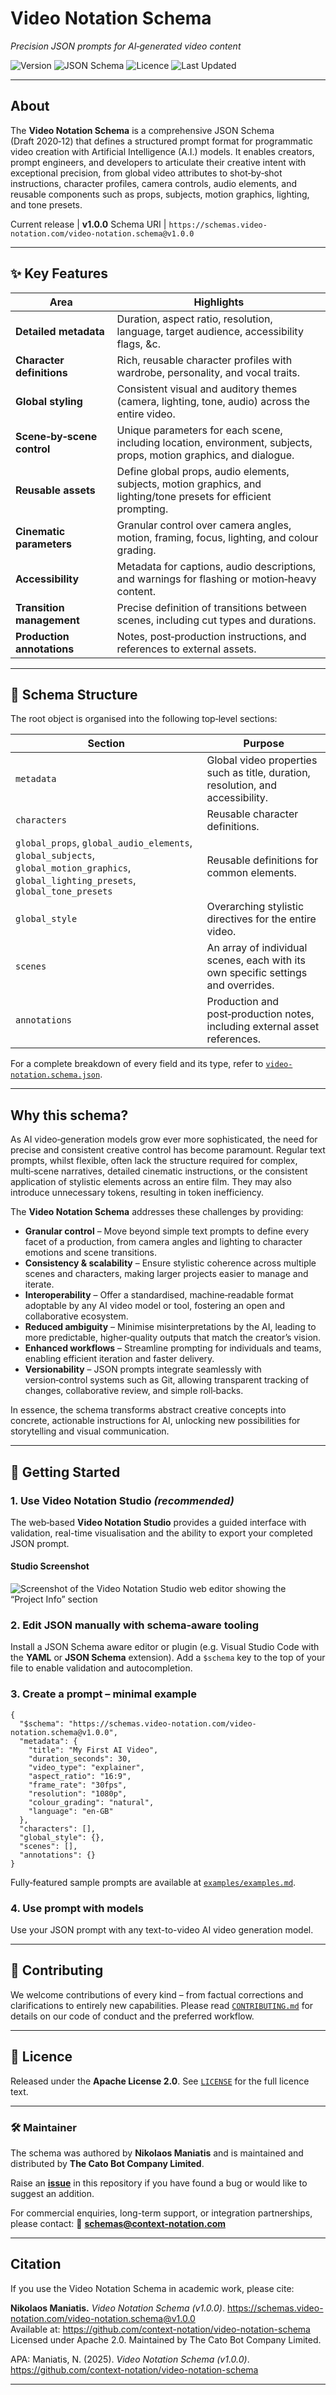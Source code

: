 # Video Notation Schema
*Precision JSON prompts for AI‑generated video content*

![Version](https://img.shields.io/badge/version-1.0.0-blue)
![JSON Schema](https://img.shields.io/badge/JSON--Schema-Draft%202020--12-lightgrey)
![Licence](https://img.shields.io/badge/licence-Apache%202.0-brightgreen)
![Last Updated](https://img.shields.io/badge/last%20updated-July%202025-informational)

---

## About

The **Video Notation Schema** is a comprehensive JSON Schema (Draft 2020‑12) that defines a structured prompt format for programmatic video creation with Artificial Intelligence (A.I.) models. It enables creators, prompt engineers, and developers to articulate their creative intent with exceptional precision, from global video attributes to shot‑by‑shot instructions, character profiles, camera controls, audio elements, and reusable components such as props, subjects, motion graphics, lighting, and tone presets.

Current release | **v1.0.0**
Schema URI    | `https://schemas.video-notation.com/video-notation.schema@v1.0.0`

---

## ✨ Key Features

| Area                       | Highlights                                                                                                         |
| -------------------------- | ------------------------------------------------------------------------------------------------------------------ |
| **Detailed metadata**      | Duration, aspect ratio, resolution, language, target audience, accessibility flags, \&c.                           |
| **Character definitions**  | Rich, reusable character profiles with wardrobe, personality, and vocal traits.                                    |
| **Global styling**         | Consistent visual and auditory themes (camera, lighting, tone, audio) across the entire video.                     |
| **Scene‑by‑scene control** | Unique parameters for each scene, including location, environment, subjects, props, motion graphics, and dialogue. |
| **Reusable assets**        | Define global props, audio elements, subjects, motion graphics, and lighting/tone presets for efficient prompting. |
| **Cinematic parameters**   | Granular control over camera angles, motion, framing, focus, lighting, and colour grading.                         |
| **Accessibility**          | Metadata for captions, audio descriptions, and warnings for flashing or motion‑heavy content.                      |
| **Transition management**  | Precise definition of transitions between scenes, including cut types and durations.                               |
| **Production annotations** | Notes, post‑production instructions, and references to external assets.                                            |

---

## 📄 Schema Structure

The root object is organised into the following top‑level sections:

| Section                                                                                                                                | Purpose                                                                           |
| -------------------------------------------------------------------------------------------------------------------------------------- | --------------------------------------------------------------------------------- |
| `metadata`                                                                                                                             | Global video properties such as title, duration, resolution, and accessibility.   |
| `characters`                                                                                                                           | Reusable character definitions.                                                   |
| `global_props`, `global_audio_elements`, `global_subjects`, `global_motion_graphics`, `global_lighting_presets`, `global_tone_presets` | Reusable definitions for common elements.                                         |
| `global_style`                                                                                                                         | Overarching stylistic directives for the entire video.                            |
| `scenes`                                                                                                                               | An array of individual scenes, each with its own specific settings and overrides. |
| `annotations`                                                                                                                          | Production and post‑production notes, including external asset references.        |

For a complete breakdown of every field and its type, refer to [`video-notation.schema.json`](./video-notation.schema.json).

---

## Why this schema?

As AI video‑generation models grow ever more sophisticated, the need for precise and consistent creative control has become paramount. Regular text prompts, whilst flexible, often lack the structure required for complex, multi‑scene narratives, detailed cinematic instructions, or the consistent application of stylistic elements across an entire film. They may also introduce unnecessary tokens, resulting in token inefficiency.

The **Video Notation Schema** addresses these challenges by providing:

- **Granular control** – Move beyond simple text prompts to define every facet of a production, from camera angles and lighting to character emotions and scene transitions.
- **Consistency & scalability** – Ensure stylistic coherence across multiple scenes and characters, making larger projects easier to manage and iterate.
- **Interoperability** – Offer a standardised, machine‑readable format adoptable by any AI video model or tool, fostering an open and collaborative ecosystem.
- **Reduced ambiguity** – Minimise misinterpretations by the AI, leading to more predictable, higher‑quality outputs that match the creator’s vision.
- **Enhanced workflows** – Streamline prompting for individuals and teams, enabling efficient iteration and faster delivery.
- **Versionability** – JSON prompts integrate seamlessly with version‑control systems such as Git, allowing transparent tracking of changes, collaborative review, and simple roll‑backs.

In essence, the schema transforms abstract creative concepts into concrete, actionable instructions for AI, unlocking new possibilities for storytelling and visual communication.

---

## 🚀 Getting Started

### 1. Use Video Notation Studio *(recommended)*

The web‑based **Video Notation Studio** provides a guided interface with validation, real-time visualisation and the ability to export your completed JSON prompt.

#### Studio Screenshot

![Screenshot of the Video Notation Studio web editor showing the “Project Info” section](images/video-notation-studio.png)



### 2. Edit JSON manually with schema‑aware tooling

Install a JSON Schema aware editor or plugin (e.g. Visual Studio Code with the **YAML** or **JSON Schema** extension). Add a `$schema` key to the top of your file to enable validation and autocompletion.

### 3. Create a prompt – minimal example

```jsonc
{
  "$schema": "https://schemas.video-notation.com/video-notation.schema@v1.0.0",
  "metadata": {
    "title": "My First AI Video",
    "duration_seconds": 30,
    "video_type": "explainer",
    "aspect_ratio": "16:9",
    "frame_rate": "30fps",
    "resolution": "1080p",
    "colour_grading": "natural",
    "language": "en-GB"
  },
  "characters": [],
  "global_style": {},
  "scenes": [],
  "annotations": {}
}
```

Fully‑featured sample prompts are available at [`examples/examples.md`](./examples/examples.md).

### 4. Use prompt with models

Use your JSON prompt with any text-to-video AI video generation model. 

---

## 🤝 Contributing

We welcome contributions of every kind – from factual corrections and clarifications to entirely new capabilities. Please read [`CONTRIBUTING.md`](CONTRIBUTING.md) for details on our code of conduct and the preferred workflow.

---

## 📄 Licence

Released under the **Apache License 2.0**. See [`LICENSE`](LICENSE) for the full licence text.

---

### 🛠 Maintainer

The schema was authored by **Nikolaos Maniatis** and is maintained and distributed by **The Cato Bot Company Limited**.

Raise an **[issue](https://github.com/context-notation/video-notation-schema/issues/new)** in this repository if you have found a bug or would like to suggest an addition.

For commercial enquiries, long-term support, or integration partnerships, please contact:
📧 **[schemas@context-notation.com](mailto:schemas@context-notation.com)**

---

## Citation

If you use the Video Notation Schema in academic work, please cite:

**Nikolaos Maniatis.** *Video Notation Schema (v1.0.0)*. 
https://schemas.video-notation.com/video-notation.schema@v1.0.0  
Available at: https://github.com/context-notation/video-notation-schema  
Licensed under Apache 2.0. Maintained by The Cato Bot Company Limited.

APA:
Maniatis, N. (2025). *Video Notation Schema (v1.0.0)*. https://github.com/context-notation/video-notation-schema

---